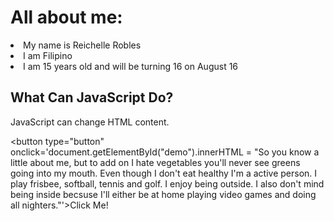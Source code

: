 <!DOCTYPE html>
<html>
<head>
<title>Page Title</title>
</head>
<body>

<h1>All about me:</h1>
<li>My name is Reichelle Robles</li>
<li>I am Filipino</li>
<li>I am 15 years old and will be turning 16 on August 16</li>

<!DOCTYPE html>
<html>
<body>

<h2>What Can JavaScript Do?</h2>

<p id="demo">JavaScript can change HTML content.</p>

<button type="button" onclick='document.getElementById("demo").innerHTML = "So you know a little about me, but to add on I hate vegetables you'll never see greens going into my mouth. Even though I don't eat healthy I'm a active person. I play frisbee, softball, tennis and golf. I enjoy being outside. I also don't mind being inside becsuse I'll 
either be at home playing video games and doing all nighters."'>Click Me!</button>


</body>
</html>
